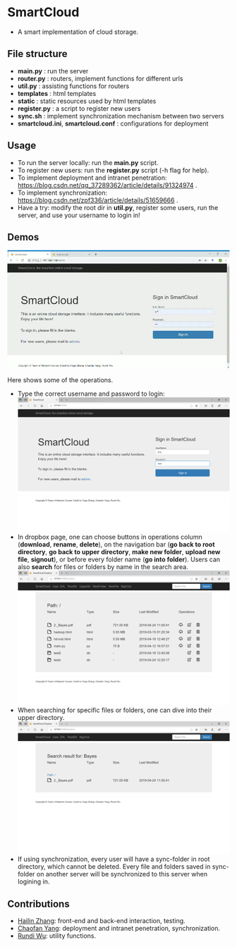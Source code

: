# SmartCloud

* A smart implementation of cloud storage.



## File structure

* **main.py** : run the server
* **router.py** : routers, implement functions for different urls
* **util.py** : assisting functions for routers
* **templates** : html templates
* **static** : static resources used by html templates
* **register.py** : a script to register new users
* **sync.sh** : implement synchronization mechanism between two servers
* **smartcloud.ini**, **smartcloud.conf** : configurations for deployment

## Usage

* To run the server locally: run the **main.py** script.
* To register new users: run the **register.py** script (-h flag for help).
* To implement deployment and intranet penetration: https://blog.csdn.net/qq_37289362/article/details/91324974 .
* To implement synchronization: https://blog.csdn.net/zpf336/article/details/51659666 .
* Have a try: modify the root dir in **util.py**, register some users, run the server, and use your username to login in!

## Demos

![image](./static/images/demo.gif)

 

Here shows some of the operations.

* Type the correct username and password to login:![](./static/images/login.PNG)
* In dropbox page, one can choose buttons in operations column (**download**, **rename**, **delete**), on the navigation bar (**go back to root directory**, **go back to upper directory**, **make new folder**, **upload new file**, **signout**), or before every folder name (**go into folder**). Users can also **search** for files or folders by name in the search area. ![](./static/images/dropbox.PNG)
* When searching for specific files or folders, one can dive into their upper directory. ![](./static/images/searching.PNG)
* If using synchronization, every user will have a sync-folder in root directory, which cannot be deleted. Every file and folders saved in sync-folder on another server will be synchronized to this server when logining in.

## Contributions

* [Hailin Zhang](https://github.com/HugoZHL): front-end and back-end interaction, testing.
* [Chaofan Yang](https://github.com/mrmrfan): deployment and intranet penetration, synchronization.
* [Rundi Wu](https://github.com/ChrisWu1997): utility functions.
